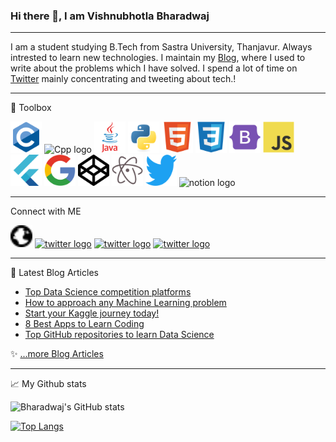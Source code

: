 ### Hi there 👋, I am Vishnubhotla Bharadwaj

---

I am a student studying B.Tech from Sastra University, Thanjavur. Always intrested to learn new technologies. I maintain my [Blog](https://bharadwaj.hashnode.dev/), where I used to write about the problems which I have solved. I spend a lot of time on [Twitter](https://twitter.com/Bharadwaj6262) mainly concentrating and tweeting about tech.!

---

🧰 Toolbox

<img src="https://github.com/devicons/devicon/blob/master/icons/c/c-original.svg" alt="C logo" width="50" height="50"/> <img src="https://cdn.worldvectorlogo.com/logos/c.svg" alt="Cpp logo" width="50" height="50"/> <img src="https://github.com/devicons/devicon/blob/master/icons/java/java-original-wordmark.svg" alt="Java logo" width="50" height="50"/> <img src="https://github.com/devicons/devicon/blob/master/icons/python/python-original.svg" alt="Python logo" width="50" height="50"/> <img src="https://github.com/devicons/devicon/blob/master/icons/html5/html5-original.svg" alt="html logo" width="50" height="50"/> <img src="https://github.com/devicons/devicon/blob/master/icons/css3/css3-original.svg" alt="Css logo" width="50" height="50"/> <img src="https://github.com/devicons/devicon/blob/master/icons/bootstrap/bootstrap-plain.svg" alt="bootstrap logo" width="50" height="50"/> <img src="https://github.com/devicons/devicon/blob/master/icons/javascript/javascript-original.svg" alt="javascript logo" width="50" height="50"/> <img src="https://github.com/devicons/devicon/blob/master/icons/flutter/flutter-original.svg" alt="flutter logo" width="50" height="50"/> <img src="https://github.com/devicons/devicon/blob/master/icons/google/google-original.svg" alt="google logo" width="50" height="50"/> <img src="https://github.com/devicons/devicon/blob/master/icons/codepen/codepen-plain.svg" alt="Codepen logo" width="50" height="50"/> <img src="https://github.com/devicons/devicon/blob/master/icons/atom/atom-original.svg" alt="atom logo" width="50" height="50"/> <img src="https://github.com/devicons/devicon/blob/master/icons/twitter/twitter-original.svg" alt="twitter logo" width="50" height="50"/> <img src="https://cdn.worldvectorlogo.com/logos/notion-2.svg" alt="notion logo" width="50" height="50"/>

---

Connect with ME


[<img src="https://raw.githubusercontent.com/iconic/open-iconic/master/svg/globe.svg" alt="twitter logo" width="35" height="35"/>](https://vishnubhotlabharadwaj.github.io/ps/)                   [<img src="https://cdn.worldvectorlogo.com/logos/twitter-6.svg" alt="twitter logo" width="35" height="35"/>](https://twitter.com/Bharadwaj6262) [<img src="https://cdn.worldvectorlogo.com/logos/instagram-2-1.svg" alt="twitter logo" width="35" height="35"/>](https://www.instagram.com/___bharadwaj__/) [<img src="https://cdn.worldvectorlogo.com/logos/linkedin-icon-2.svg" alt="twitter logo" width="35" height="35"/>](https://www.linkedin.com/in/v-d-v-bharadwaj-vishnubhotla-871006185/) 

---

📘 Latest Blog Articles

<!-- BLOG-POST-LIST:START -->
- [Top Data Science competition platforms](https://bharadwaj.hashnode.dev/top-data-science-competition-platforms)
- [How to approach any Machine Learning problem](https://bharadwaj.hashnode.dev/how-to-approach-any-machine-learning-problem)
- [Start your Kaggle journey today!](https://bharadwaj.hashnode.dev/start-your-kaggle-journey-today)
- [8 Best Apps to Learn Coding](https://bharadwaj.hashnode.dev/8-best-apps-to-learn-coding)
- [Top GitHub repositories to learn Data Science](https://bharadwaj.hashnode.dev/top-github-repositories-to-learn-data-science)
<!-- BLOG-POST-LIST:END -->

✨ [...more Blog Articles](https://bharadwaj.hashnode.dev/)

---

📈 My Github stats

![Bharadwaj's GitHub stats](https://github-readme-stats.vercel.app/api?username=VishnubhotlaBharadwaj&show_icons=true&theme=radical&hide=issues,stars&count_private=true)

[![Top Langs](https://github-readme-stats.vercel.app/api/top-langs/?username=VishnubhotlaBharadwaj&theme=radical)](https://github.com/anuraghazra/github-readme-stats)



<!--
**VishnubhotlaBharadwaj/VishnubhotlaBharadwaj** is a ✨ _special_ ✨ repository because its `README.md` (this file) appears on your GitHub profile.

Here are some ideas to get you started:

- 🔭 I’m currently working on ...
- 🌱 I’m currently learning ...
- 👯 I’m looking to collaborate on ...
- 🤔 I’m looking for help with ...
- 💬 Ask me about ...
- 📫 How to reach me: ...
- 😄 Pronouns: ...
- ⚡ Fun fact: ...
-->
